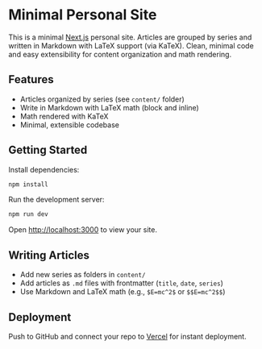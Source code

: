 
# Minimal Personal Site

This is a minimal [Next.js](https://nextjs.org) personal site. Articles are grouped by series and written in Markdown with LaTeX support (via KaTeX). Clean, minimal code and easy extensibility for content organization and math rendering.

## Features
- Articles organized by series (see `content/` folder)
- Write in Markdown with LaTeX math (block and inline)
- Math rendered with KaTeX
- Minimal, extensible codebase

## Getting Started

Install dependencies:

```bash
npm install
```

Run the development server:

```bash
npm run dev
```

Open [http://localhost:3000](http://localhost:3000) to view your site.

## Writing Articles

- Add new series as folders in `content/`
- Add articles as `.md` files with frontmatter (`title`, `date`, `series`)
- Use Markdown and LaTeX math (e.g., `$E=mc^2$` or `$$E=mc^2$$`)

## Deployment

Push to GitHub and connect your repo to [Vercel](https://vercel.com/) for instant deployment.
